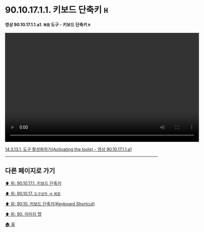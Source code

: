 # 90.10.17.1.1. 키보드 단축키 `H`

<a id="90-10-17-01-01-a1"></a>

#### 영상 90.10.17.1.1.a1. `복원` 도구 - 키보드 단축키 `H`
<video controls="controls" width="640" height="360" src="https://github.com/wonder13662/gimp/assets/15767104/02b77cca-41a8-4d00-9766-fc52f7f2131c"></video>

[14.3.13.1. 도구 활성화하기(Activating the tools) - 영상 90.10.17.1.1.a1](./14-03-13-01-activating_the_tool.md#90-10-17-01-01-a1)

***

## 다른 페이지로 가기

[⬆️ 위: 90.10.17.1. 키보드 단축키](./90-10-17-01-00-keyboard_shortcut.md)

[⬆️ 위: 90.10.17. `도구상자` → `복원`](./90-10-17-00-tool_box-heal.md)

[⬆️ 위: 90.10. 키보드 단축키(Keyboard Shortcut)](./90-10-00-keyboard_shortcut.md)

[⬆️ 위: 90. 이미지 맵](./90-00-image-map.md)

[🏠 홈](./00-home.md)
